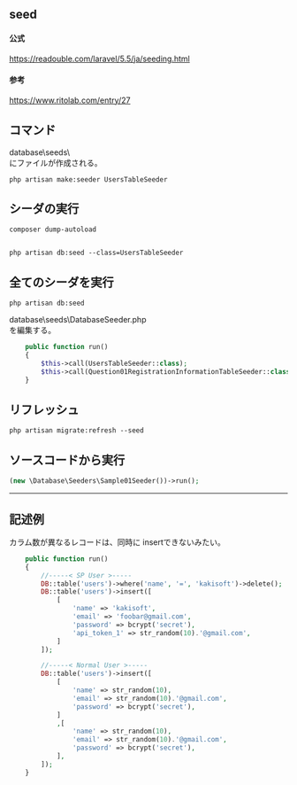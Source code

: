 ## seed

#### 公式
https://readouble.com/laravel/5.5/ja/seeding.html  


#### 参考
https://www.ritolab.com/entry/27  


## コマンド
database\seeds\  
にファイルが作成される。
```
php artisan make:seeder UsersTableSeeder
```

## シーダの実行
```
composer dump-autoload


php artisan db:seed --class=UsersTableSeeder
```

## 全てのシーダを実行
```
php artisan db:seed
```
database\seeds\DatabaseSeeder.php  
を編集する。
```php
    public function run()
    {
        $this->call(UsersTableSeeder::class);
        $this->call(Question01RegistrationInformationTableSeeder::class);
    }
```


## リフレッシュ
```
php artisan migrate:refresh --seed
```

## ソースコードから実行
```php
(new \Database\Seeders\Sample01Seeder())->run();
```

____________________________________________________________
## 記述例
カラム数が異なるレコードは、同時に insertできないみたい。  
```php
    public function run()
    {
        //-----< SP User >-----
        DB::table('users')->where('name', '=', 'kakisoft')->delete();
        DB::table('users')->insert([
            [
                'name' => 'kakisoft',
                'email' => 'foobar@gmail.com',
                'password' => bcrypt('secret'),
                'api_token_1' => str_random(10).'@gmail.com',
            ]
        ]);

        //-----< Normal User >-----
        DB::table('users')->insert([
            [
                'name' => str_random(10),
                'email' => str_random(10).'@gmail.com',
                'password' => bcrypt('secret'),
            ]
            ,[
                'name' => str_random(10),
                'email' => str_random(10).'@gmail.com',
                'password' => bcrypt('secret'),
            ],
        ]);
    }
```

